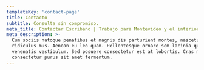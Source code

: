 ```yaml
---
templateKey: 'contact-page'
title: Contacto
subtitle: Consulta sin compromiso.
meta_title: Contactar Escribano | Trabajo para Montevideo y el interior de Uruguay.
meta_description: >-
  Cum sociis natoque penatibus et magnis dis parturient montes, nascetur
  ridiculus mus. Aenean eu leo quam. Pellentesque ornare sem lacinia quam
  venenatis vestibulum. Sed posuere consectetur est at lobortis. Cras mattis
  consectetur purus sit amet fermentum.
---
```

